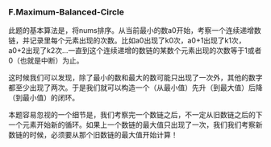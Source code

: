 ### F.Maximum-Balanced-Circle

此题的基本算法是，将nums排序。从当前最小的数a0开始，考察一个连续递增数链，并记录里每个元素出现的次数。比如a0出现了k0次，a0+1出现了k1次，a0+2出现了k2次...一直到这个连续递增的数链的某数个元素出现的次数等于1或者0（也就是中断）为止。

这时候我们可以发现，除了最小的数和最大的数可能只出现了一次外，其他的数字都至少出现了两次。于是我们就可以构造一个（从最小值）先升（到最大值）后降（到最小值）的闭环。

本题容易忽视的一个细节是，我们考察完一个数链之后，不一定从旧数链之后的下一个元素开始新的循环。如果上一个数链的最大值只出现了一次，我们我们考察新数链的时候，必须要从那个旧数链的最大值开始计算！
